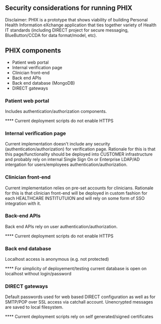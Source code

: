 ## Security considerations for running PHIX

Disclaimer: PHIX is a prototype that shows viability of building Personal Health Information eXchange application that ties together variety of Health IT standards (including DIRECT project for secure messaging, BlueButton/CCDA for data format/model, etc).

## PHIX components
- Patient web portal
- Internal verification page
- Clinician front-end
- Back end APIs
- Back end database (MongoDB)
- DIRECT gateways

### Patient web portal
Includes authentication/authorization components.

**** Current deployment scripts do not enable HTTPS

### Internal verification page
Current implementation doesn't include any security (authentication/authorization) for verification page. Rationale for this is that this page/functionality should be deployed into CUSTOMER infrastructure and probably rely on internal Single Sign On or Enterprise LDAP/AD intergation for users/employees authentication/authorization.

### Clinician front-end
Current implementation relies on pre-set accounts for clinicians. Rationale for this is that clinician front-end will be deployed in custom fashion for each HEALTHCARE INSTITUTUION and will rely on some form of SSO integration with it.

### Back-end APIs 
Back end APIs rely on user authentication/authorization.

**** Current deployment scripts do not enable HTTPS

### Back end database
Localhost access is anonymous (e.g. not protected) 

**** For simplicity of deployement/testing current database is open on localhost without login/password

### DIRECT gateways
Default passwords used for web based DIRECT configuration as well as for SMTP/POP over SSL access via catchall account.
Unencrypted messages are saved to local filesystem.

**** Current deployment scripts rely on self generated/signed certificates


















